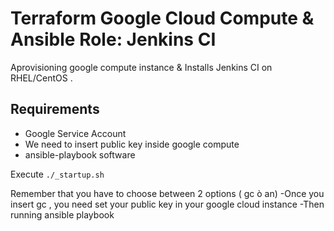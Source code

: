 # Terraform Google Cloud Compute & Ansible Role: Jenkins CI

Aprovisioning google compute instance & Installs Jenkins CI on RHEL/CentOS .

## Requirements
- Google Service Account 
- We need to insert public key inside google compute 
- ansible-playbook  software


Execute  `./_startup.sh`

Remember that you have to choose between 2 options ( gc ò an)
    -Once you insert gc , you need set your public key in your google cloud instance
    -Then running ansible playbook